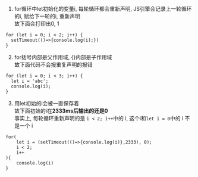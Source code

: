 1. for循环中let初始化的变量i, 每轮循环都会重新声明, JS引擎会记录上一轮循环的i, 赋给下一轮的i, 重新声明<br>
故下面会打印出0, 1
```
for (let i = 0; i < 2; i++) {
  setTimeout(()=>{console.log(i);})
}
```
2. for括号内部是父作用域, {}内部是子作用域<br>
故下面代码不会报重复声明的报错
```
for (let i = 0; i < 3; i++) {
  let i = 'abc';
  console.log(i);
}
```
3. 用let初始的i会被一直保存着<br>
故下面初始的i在**2333ms后输出的还是0**<br>
事实上, 每轮循环重新声明的是 ```i < 2; i++```中的 i, 这个i和```let i = 0```中的 i 不是一个 i
```
for(
	let i = (setTimeout(()=>{console.log(i)},2333), 0);
	i < 2; 
	i++
){
	console.log(i)
}
```
